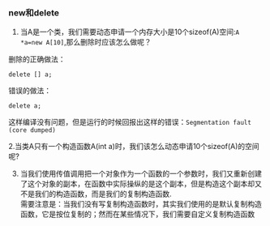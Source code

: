 ### new和delete
1. 当A是一个类，我们需要动态申请一个内存大小是10个sizeof(A)空间:`A *a=new A[10]`,那么删除时应该怎么做呢？  

删除的正确做法：  

	delete [] a;
错误的做法：  

	delete a;
这样编译没有问题，但是运行的时候回报出这样的错误：`Segmentation fault (core dumped)`  
  
2.当类A只有一个构造函数A(int a)时，我们该怎么动态申请10个sizeof(A)的空间呢?

3. 当我们使用传值调用把一个对象作为一个函数的一个参数时，我们又重新创建了这个对象的副本，在函数中实际操纵的是这个副本，但是构造这个副本却又不是我们的构造函数，而是我们的复制构造函数.  
需要注意是：当我们没有写复制构造函数时，其实我们使用的是默认复制构造函数，它是按位复制的；然而在某些情况下，我们需要自定义复制构造函数  
